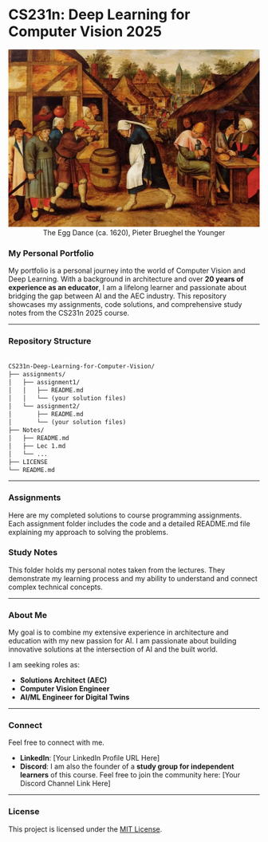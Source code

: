 # CS231n: Deep Learning for Computer Vision 2025

<p align="center">
  <img src="images/the-egg-dance.jpg" alt="The Egg Dance by Pieter Brueghel the Younger" width="800"/>
  <br/>
  The Egg Dance (ca. 1620), Pieter Brueghel the Younger
</p>

### My Personal Portfolio

My portfolio is a personal journey into the world of Computer Vision and Deep Learning. With a background in architecture and over **20 years of experience as an educator**, I am a lifelong learner and passionate about bridging the gap between AI and the AEC industry. This repository showcases my assignments, code solutions, and comprehensive study notes from the CS231n 2025 course.

-----

### Repository Structure

```

CS231n-Deep-Learning-for-Computer-Vision/
├── assignments/
│   ├── assignment1/
│   │   ├── README.md
│   │   └── (your solution files)
│   └── assignment2/
│       ├── README.md
│       └── (your solution files)
├── Notes/
│   ├── README.md
│   ├── Lec 1.md
│   └── ...
├── LICENSE
└── README.md

```

-----

### Assignments

Here are my completed solutions to course programming assignments. Each assignment folder includes the code and a detailed README.md file explaining my approach to solving the problems.

### Study Notes

This folder holds my personal notes taken from the lectures. They demonstrate my learning process and my ability to understand and connect complex technical concepts.

-----

### About Me

My goal is to combine my extensive experience in architecture and education with my new passion for AI. I am passionate about building innovative solutions at the intersection of AI and the built world.

I am seeking roles as:

  * **Solutions Architect (AEC)**
  * **Computer Vision Engineer**
  * **AI/ML Engineer for Digital Twins**

-----

### Connect

Feel free to connect with me.
* **LinkedIn**: [Your LinkedIn Profile URL Here]
* **Discord**: I am also the founder of a **study group for independent learners** of this course. Feel free to join the community here: [Your Discord Channel Link Here]

-----

### License

This project is licensed under the [MIT License](LICENSE).
```
